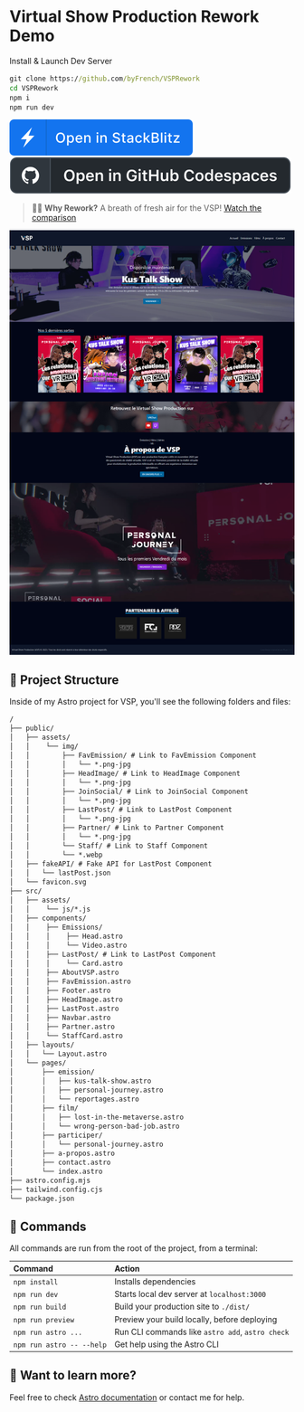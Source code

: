 # Virtual Show Production Rework Demo

Install & Launch Dev Server
```cmd
git clone https://github.com/byFrench/VSPRework
cd VSPRework
npm i
npm run dev
```

[![Open in StackBlitz](https://github.com/byFrench/VSPRework/blob/main/r.md_assets/launch/stackblitz.svg?raw=true)](https://stackblitz.com/github/byFrench/VSPRework/tree/main)
[![Open in GitHub Codespaces](https://github.com/byFrench/VSPRework/blob/main/r.md_assets/launch/github-codespaces.svg?raw=true)](https://codespaces.new/byFrench/VSPRework)

> 🧑‍🚀 **Why Rework?** A breath of fresh air for the VSP! [Watch the comparison](https://github.com/byFrench/VSPRework/tree/main/r.md_assets/vsp-compare/)

![new-homepage](https://github.com/byFrench/VSPRework/blob/main/r.md_assets/vsp-compare/rework-by-me/vsp-demo-2023-09-20-20_50_35.png?raw=true)

## 🚀 Project Structure

Inside of my Astro project for VSP, you'll see the following folders and files:

```
/
├── public/
│   ├── assets/
│   │    └── img/
│   │        ├── FavEmission/ # Link to FavEmission Component
│   │        │   └── *.png-jpg 
│   │        ├── HeadImage/ # Link to HeadImage Component
│   │        │   └── *.png-jpg 
│   │        ├── JoinSocial/ # Link to JoinSocial Component
│   │        │   └── *.png-jpg 
│   │        ├── LastPost/ # Link to LastPost Component
│   │        │   └── *.png-jpg 
│   │        ├── Partner/ # Link to Partner Component
│   │        │   └── *.png-jpg
│   │        └── Staff/ # Link to Staff Component
│   │        └── *.webp
│   ├── fakeAPI/ # Fake API for LastPost Component
│   │   └── lastPost.json 
│   └── favicon.svg
├── src/
│   ├── assets/
│   │    └── js/*.js
│   ├── components/
│   │    ├── Emissions/
│   │    │    ├── Head.astro
│   │    │    └── Video.astro
│   │    ├── LastPost/ # Link to LastPost Component
│   │    │    └── Card.astro
│   │    ├── AboutVSP.astro
│   │    ├── FavEmission.astro
│   │    ├── Footer.astro
│   │    ├── HeadImage.astro
│   │    ├── LastPost.astro 
│   │    ├── Navbar.astro
│   │    ├── Partner.astro
│   │    └── StaffCard.astro
│   ├── layouts/
│   │   └── Layout.astro
│   └── pages/
│       ├── emission/
│       │   ├── kus-talk-show.astro
│       │   ├── personal-journey.astro
│       │   └── reportages.astro
│       ├── film/
│       │   ├── lost-in-the-metaverse.astro
│       │   └── wrong-person-bad-job.astro
│       ├── participer/
│       │   └── personal-journey.astro
│       ├── a-propos.astro
│       ├── contact.astro
│       └── index.astro
├── astro.config.mjs
├── tailwind.config.cjs
└── package.json
```

## 🧞 Commands

All commands are run from the root of the project, from a terminal:

| Command                   | Action                                           |
| :------------------------ | :----------------------------------------------- |
| `npm install`             | Installs dependencies                            |
| `npm run dev`             | Starts local dev server at `localhost:3000`      |
| `npm run build`           | Build your production site to `./dist/`          |
| `npm run preview`         | Preview your build locally, before deploying     |
| `npm run astro ...`       | Run CLI commands like `astro add`, `astro check` |
| `npm run astro -- --help` | Get help using the Astro CLI                     |

## 👀 Want to learn more?

Feel free to check [Astro documentation](https://docs.astro.build) or contact me for help.

